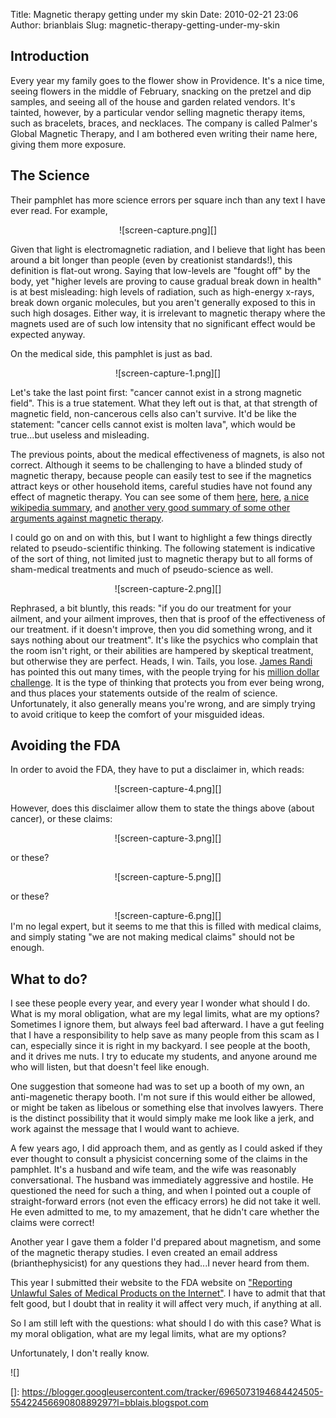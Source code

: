 Title: Magnetic therapy getting under my skin
Date: 2010-02-21 23:06
Author: brianblais
Slug: magnetic-therapy-getting-under-my-skin

Introduction
------------

Every year my family goes to the flower show in Providence. It's a nice
time, seeing flowers in the middle of February, snacking on the pretzel
and dip samples, and seeing all of the house and garden related vendors.
It's tainted, however, by a particular vendor selling magnetic therapy
items, such as bracelets, braces, and necklaces. The company is called
Palmer's Global Magnetic Therapy, and I am bothered even writing their
name here, giving them more exposure.

The Science
-----------

Their pamphlet has more science errors per square inch than any text I
have ever read. For example,

<div style="text-align:center;">
![screen-capture.png][]

</div>

Given that light is electromagnetic radiation, and I believe that light
has been around a bit longer than people (even by creationist
standards!), this definition is flat-out wrong. Saying that low-levels
are "fought off" by the body, yet "higher levels are proving to cause
gradual break down in health" is at best misleading: high levels of
radiation, such as high-energy x-rays, break down organic molecules, but
you aren't generally exposed to this in such high dosages. Either way,
it is irrelevant to magnetic therapy where the magnets used are of such
low intensity that no significant effect would be expected anyway.

On the medical side, this pamphlet is just as bad.

<div style="text-align:center;">
![screen-capture-1.png][]

</div>

Let's take the last point first: "cancer cannot exist in a strong
magnetic field". This is a true statement. What they left out is that,
at that strength of magnetic field, non-cancerous cells also can't
survive. It'd be like the statement: "cancer cells cannot exist is
molten lava", which would be true...but useless and misleading.

The previous points, about the medical effectiveness of magnets, is also
not correct. Although it seems to be challenging to have a blinded study
of magnetic therapy, because people can easily test to see if the
magnetics attract keys or other household items, careful studies have
not found any effect of magnetic therapy. You can see some of them
[here][], [here][1], [a nice wikipedia summary][], and [another very
good summary of some other arguments against magnetic therapy][].

I could go on and on with this, but I want to highlight a few things
directly related to pseudo-scientific thinking. The following statement
is indicative of the sort of thing, not limited just to magnetic therapy
but to all forms of sham-medical treatments and much of pseudo-science
as well.

<div style="text-align:center;">
![screen-capture-2.png][]

</div>

Rephrased, a bit bluntly, this reads: "if you do our treatment for your
ailment, and your ailment improves, then that is proof of the
effectiveness of our treatment. if it doesn't improve, then you did
something wrong, and it says nothing about our treatment". It's like the
psychics who complain that the room isn't right, or their abilities are
hampered by skeptical treatment, but otherwise they are perfect. Heads,
I win. Tails, you lose. [James Randi][] has pointed this out many times,
with the people trying for his [million dollar challenge][]. It is the
type of thinking that protects you from ever being wrong, and thus
places your statements outside of the realm of science. Unfortunately,
it also generally means you're wrong, and are simply trying to avoid
critique to keep the comfort of your misguided ideas.

Avoiding the FDA
----------------

In order to avoid the FDA, they have to put a disclaimer in, which
reads:

<div style="text-align:center;">
![screen-capture-4.png][]

</div>

However, does this disclaimer allow them to state the things above
(about cancer), or these claims:

<div style="text-align:center;">
![screen-capture-3.png][]

</div>

or these?

<div style="text-align:center;">
![screen-capture-5.png][]

</div>

or these?

<div style="text-align:center;">
![screen-capture-6.png][]

</div>
I'm no legal expert, but it seems to me that this is filled with medical
claims, and simply stating "we are not making medical claims" should not
be enough.

What to do?
-----------

I see these people every year, and every year I wonder what should I do.
What is my moral obligation, what are my legal limits, what are my
options? Sometimes I ignore them, but always feel bad afterward. I have
a gut feeling that I have a responsibility to help save as many people
from this scam as I can, especially since it is right in my backyard. I
see people at the booth, and it drives me nuts. I try to educate my
students, and anyone around me who will listen, but that doesn't feel
like enough.

One suggestion that someone had was to set up a booth of my own, an
anti-magenetic therapy booth. I'm not sure if this would either be
allowed, or might be taken as libelous or something else that involves
lawyers. There is the distinct possibility that it would simply make me
look like a jerk, and work against the message that I would want to
achieve.

A few years ago, I did approach them, and as gently as I could asked if
they ever thought to consult a physicist concerning some of the claims
in the pamphlet. It's a husband and wife team, and the wife was
reasonably conversational. The husband was immediately aggressive and
hostile. He questioned the need for such a thing, and when I pointed out
a couple of straight-forward errors (not even the efficacy errors) he
did not take it well. He even admitted to me, to my amazement, that he
didn't care whether the claims were correct!

Another year I gave them a folder I'd prepared about magnetism, and some
of the magnetic therapy studies. I even created an email address
(brianthephysicist) for any questions they had...I never heard from
them.

This year I submitted their website to the FDA website on ["Reporting
Unlawful Sales of Medical Products on the Internet"][]. I have to admit
that that felt good, but I doubt that in reality it will affect very
much, if anything at all.

So I am still left with the questions: what should I do with this case?
What is my moral obligation, what are my legal limits, what are my
options?

Unfortunately, I don't really know.

<div class="blogger-post-footer">
![]

</div>

  [screen-capture.png]: http://lh3.ggpht.com/_VLTJPGH7Stw/S4FAeik3ufI/AAAAAAAAGLI/xiccMYCPapk/screen-capture.png?imgmax=800
  [screen-capture-1.png]: http://lh6.ggpht.com/_VLTJPGH7Stw/S4FCORVDPKI/AAAAAAAAGLQ/p2n6frzSMsc/screen-capture-1.png?imgmax=800
  [here]: http://beta.medicinescomplete.com/journals/fact/current/fact1301a05t01.htm
  [1]: http://www.nhs.uk/news/2009/10October/Pages/Copper-bracelets-and-arthritis.aspx
  [a nice wikipedia summary]: http://en.wikipedia.org/wiki/Magnet_therapy
  [another very good summary of some other arguments against magnetic
  therapy]: http://quackwatch.org/04ConsumerEducation/QA/magnet.html
  [screen-capture-2.png]: http://lh3.ggpht.com/_VLTJPGH7Stw/S4FHOWWEt0I/AAAAAAAAGLY/LUg8C7_bnH0/screen-capture-2.png?imgmax=800
  [James Randi]: http://www.randi.org/site/
  [million dollar challenge]: http://www.randi.org/site/index.php/1m-challenge.html
  [screen-capture-4.png]: http://lh3.ggpht.com/_VLTJPGH7Stw/S4FJRJkxNYI/AAAAAAAAGLg/qzK-dyZZ-dk/screen-capture-4.png?imgmax=800
  [screen-capture-3.png]: http://lh3.ggpht.com/_VLTJPGH7Stw/S4FJUbH8AjI/AAAAAAAAGLk/y1Jc9Dz1aPk/screen-capture-3.png?imgmax=800
  [screen-capture-5.png]: http://lh5.ggpht.com/_VLTJPGH7Stw/S4FJsNxb8TI/AAAAAAAAGLs/DvzdyGYcL-Q/screen-capture-5.png?imgmax=800
  [screen-capture-6.png]: http://lh5.ggpht.com/_VLTJPGH7Stw/S4FKD3igIhI/AAAAAAAAGL4/PDvam1TL2SI/screen-capture-6.png?imgmax=800
  ["Reporting Unlawful Sales of Medical Products on the Internet"]: http://www.accessdata.fda.gov/scripts/email/oc/buyonline/buyonlineform.cfm
  []: https://blogger.googleusercontent.com/tracker/6965073194684424505-5542245669080889297?l=bblais.blogspot.com
